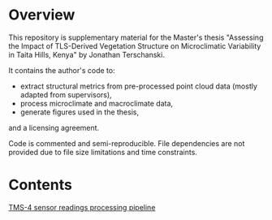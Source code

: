 # Overview
This repository is supplementary material for the Master's thesis "Assessing the Impact of TLS-Derived Vegetation Structure on Microclimatic Variability in Taita Hills, Kenya" by Jonathan Terschanski.

It contains the author's code to:
* extract structural metrics from pre-processed point cloud data (mostly adapted from supervisors),
* process microclimate and macroclimate data,
* generate figures used in the thesis,

and a licensing agreement.

Code is commented and semi-reproducible. File dependencies are not provided due to file size limitations and time constraints.

# Contents
[TMS-4 sensor readings processing pipeline](microclimate/microclimate_summary.R)
